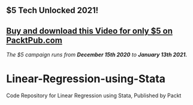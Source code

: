 ## $5 Tech Unlocked 2021!
[Buy and download this Video for only $5 on PacktPub.com](https://www.packtpub.com/product/linear-regression-using-stata-video/9781800207271)
-----
*The $5 campaign         runs from __December 15th 2020__ to __January 13th 2021.__*

# Linear-Regression-using-Stata
Code Repository for Linear Regression using Stata, Published by Packt
